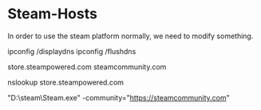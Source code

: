 # Steam-Hosts
In order to use the steam platform normally, we need to modify something.

ipconfig /displaydns
ipconfig /flushdns

store.steampowered.com
steamcommunity.com

nslookup store.steampowered.com

"D:\steam\Steam.exe" -community="https://steamcommunity.com"
